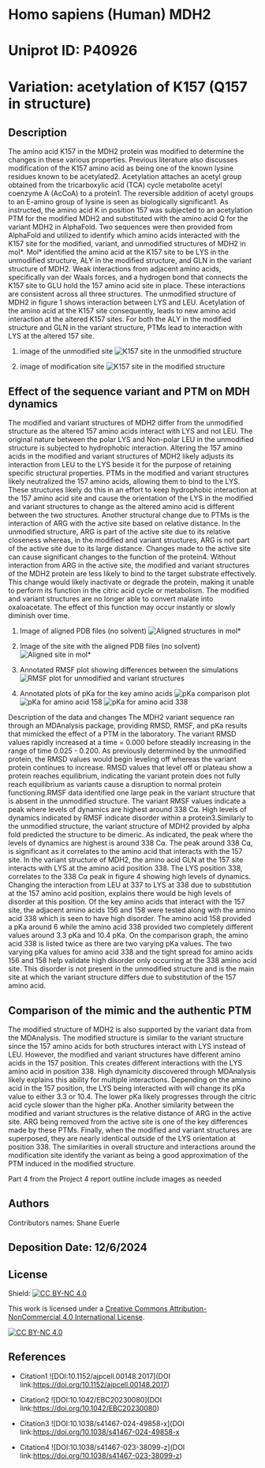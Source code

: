 # Homo sapiens (Human) MDH2
# Uniprot ID: P40926
# Variation: acetylation of K157 (Q157 in structure)


## Description

The amino acid K157 in the MDH2 protein was modified to determine the changes in these various properties. Previous literature also discusses modification of the K157 amino acid as being one of the known lysine residues known to be acetylated2. Acetylation attaches an acetyl group obtained from the tricarboxylic acid (TCA) cycle metabolite acetyl coenzyme A (AcCoA) to a protein1. The reversible addition of acetyl groups to an E-amino group of lysine is seen as biologically significant1. As instructed, the amino acid K in position 157 was subjected to an acetylation PTM for the modified MDH2 and substituted with the amino acid Q for the variant MDH2 in AlphaFold. Two sequences were then provided from AlphaFold and utilized to identify which amino acids interacted with the K157 site for the modified, variant, and unmodified structures of MDH2 in mol*. Mol* identified the amino acid at the K157 site to be LYS in the unmodified structure, ALY in the modified structure, and GLN in the variant structure of MDH2. Weak interactions from adjacent amino acids, specifically van der Waals forces, and a hydrogen bond that connects the K157 site to GLU hold the 157 amino acid site in place. These interactions are consistent across all three structures. The unmodified structure of MDH2 in figure 1 shows interaction between LYS and LEU. Acetylation of the amino acid at the K157 site consequently, leads to new amino acid interaction at the altered K157 sites. For both the ALY in the modified structure and GLN in the variant structure, PTMs lead to interaction with LYS at the altered 157 site.

1. image of the unmodified site
![K157 site in the unmodified structure](images/Unmod_site.png)

2. image of modification site
![K157 site in the modified structure](images/Mod_site.png)


## Effect of the sequence variant and PTM on MDH dynamics
The modified and variant structures of MDH2 differ from the unmodified structure as the altered 157 amino acids interact with LYS and not LEU. The original nature between the polar LYS and Non-polar LEU in the unmodified structure is subjected to hydrophobic interaction. Altering the 157 amino acids in the modified and variant structures of MDH2 likely adjusts its interaction from LEU to the LYS beside it for the purpose of retaining specific structural properties. PTMs in the modified and variant structures likely neutralized the 157 amino acids, allowing them to bind to the LYS.  These structures likely do this in an effort to keep hydrophobic interaction at the 157 amino acid site and cause the orientation of the LYS in the modified and variant structures to change as the altered amino acid is different between the two structures. Another structural change due to PTMs is the interaction of ARG with the active site based on relative distance. In the unmodified structure, ARG is part of the active site due to its relative closeness whereas, in the modified and variant structures, ARG is not part of the active site due to its large distance. Changes made to the active site can cause significant changes to the function of the protein4. Without interaction from ARG in the active site, the modified and variant structures of the MDH2 protein are less likely to bind to the target substrate effectively. This change would likely inactivate or degrade the protein, making it unable to perform its function in the citric acid cycle or metabolism. The modified and variant structures are no longer able to convert malate into oxaloacetate. The effect of this function may occur instantly or slowly diminish over time.



1. Image of aligned PDB files (no solvent)
![Aligned structures in mol*](images/align.png)

2. Image of the site with the aligned PDB files (no solvent)
![Aligned site in mol*](images/align_site.png)

3. Annotated RMSF plot showing differences between the simulations
![RMSF plot for unmodified and variant structures](images/RMSF_comp_plot.png)

4. Annotated plots of pKa for the key amino acids
![pKa comparison plot](images/pKa_comp.png)
![pKa for amino acid 158](images/pKa_158.png)
![pKa for amino acid 338](images/pKa_338.png)


Description of the data and changes
The MDH2 variant sequence ran through an MDAnalysis package, providing RMSD, RMSF, and pKa results that mimicked the effect of a PTM in the laboratory. The variant RMSD values rapidly increased at a time = 0.000 before steadily increasing in the range of time 0.025 - 0.200. As previously determined by the unmodified protein, the RMSD values would begin leveling off whereas the variant protein continues to increase. RMSD values that level off or plateau show a protein reaches equilibrium, indicating the variant protein does not fully reach equilibrium as variants cause a disruption to normal protein functioning.RMSF data identified one large peak in the variant structure that is absent in the unmodified structure. The variant RMSF values indicate a peak where levels of dynamics are highest around 338 C⍺. High levels of dynamics indicated by RMSF indicate disorder within a protein3.Similarly to the unmodified structure, the variant structure of MDH2 provided by alpha fold predicted the structure to be dimeric. As indicated, the peak where the levels of dynamics are highest is around 338 C⍺. The peak around 338 C⍺, is significant as it correlates to the amino acid that interacts with the 157 site. In the variant structure of MDH2, the amino acid GLN at the 157 site interacts with LYS at the amino acid position 338. The LYS position 338, correlates to the 338 C⍺ peak in figure 4 showing high levels of dynamics. Changing the interaction from LEU at 337 to LYS at 338 due to substitution at the 157 amino acid position, explains there would be high levels of disorder at this position. Of the key amino acids that interact with the 157 site, the adjacent amino acids 156 and 158 were tested along with the amino acid 338 which is seen to have high disorder. The amino acid 158 provided a pKa around 6 while the amino acid 338 provided two completely different values around 3.3 pKa and 10.4 pKa. On the comparison graph, the amino acid 338 is listed twice as there are two varying pKa values. The two varying pKa values for amino acid 338 and the tight spread for amino acids 156 and 158 help validate high disorder only occurring at the 338 amino acid site. This disorder is not present in the unmodified structure and is the main site at which the variant structure differs due to substitution of the 157 amino acid. 


## Comparison of the mimic and the authentic PTM
The modified structure of MDH2 is also supported by the variant data from the MDAnalysis. The modified structure is similar to the variant structure since the 157 amino acids for both structures interact with LYS instead of LEU. However, the modified and variant structures have different amino acids in the 157 position. This creates different interactions with the LYS amino acid in position 338. High dynamicity discovered through MDAnalysis likely explains this ability for multiple interactions. Depending on the amino acid in the 157 position, the LYS being interacted with will change its pKa value to either 3.3 or 10.4. The lower pKa likely progresses through the citric acid cycle slower than the higher pKa. Another similarity between the modified and variant structures is the relative distance of ARG in the active site. ARG being removed from the active site is one of the key differences made by these PTMs. Finally, when the modified and variant structures are superposed, they are nearly identical outside of the LYS orientation at position 338. The similarities in overall structure and interactions around the modification site identify the variant as being a good approximation of the PTM induced in the modified structure. 

Part 4 from the Project 4 report outline
include images as needed


## Authors

Contributors names: Shane Euerle 

## Deposition Date: 12/6/2024

## License

Shield: [![CC BY-NC 4.0][cc-by-nc-shield]][cc-by-nc]

This work is licensed under a
[Creative Commons Attribution-NonCommercial 4.0 International License][cc-by-nc].

[![CC BY-NC 4.0][cc-by-nc-image]][cc-by-nc]

[cc-by-nc]: https://creativecommons.org/licenses/by-nc/4.0/
[cc-by-nc-image]: https://licensebuttons.net/l/by-nc/4.0/88x31.png
[cc-by-nc-shield]: https://img.shields.io/badge/License-CC%20BY--NC%204.0-lightgrey.svg


## References

* Citation1 ![DOI:10.1152/ajpcell.00148.2017](DOI link:https://doi.org/10.1152/ajpcell.00148.2017)

* Citation2 ![DOI:10.1042/EBC20230080](DOI link:https://doi.org/10.1042/EBC20230080)

* Citation3 ![DOI:10.1038/s41467-024-49858-x](DOI link:https://doi.org/10.1038/s41467-024-49858-x

* Citation4 ![DOI:10.1038/s41467-023-38099-z](DOI link:https://doi.org/10.1038/s41467-023-38099-z)